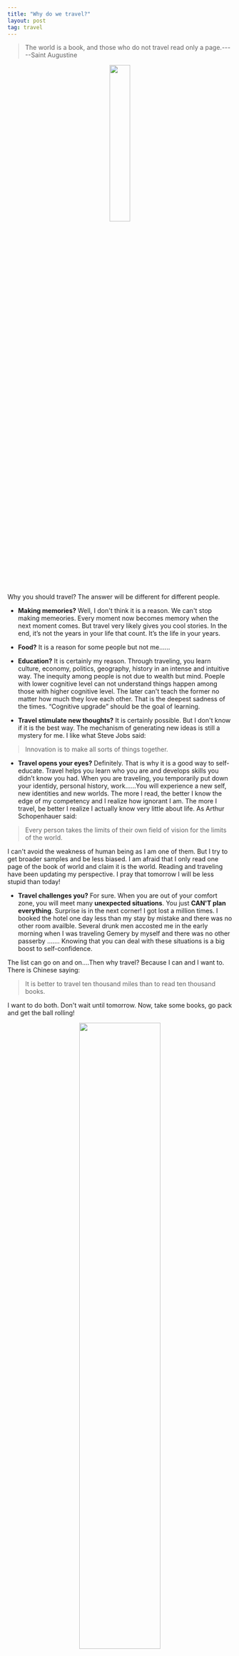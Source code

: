 ```yaml
---
title: "Why do we travel?"
layout: post
tag: travel
---
```


> The world is a book, and those who do not travel read only a page.-----Saint Augustine

<p align="center">
  <img src="http://linhui.org/images/Jokes/Tomorrow.png"  width="30%" />
</p>

Why you should travel? The answer will be different for different people. 

- **Making memories?** Well, I don't think it is a reason. We can't stop making memeories. Every moment  now becomes memory when the next moment comes. But travel very likely gives you cool stories. In the end, it’s not the years in your life that count. It’s the life in your years. 

- **Food?** It is a reason for some people but not me......

- **Education?** It is certainly my reason. Through traveling, you learn culture, economy, politics, geography, history in an intense and intuitive way. The inequity among people is not due to wealth but mind. Poeple with lower cognitive level can not understand things happen among those with higher cognitive level. The later can't teach the former no matter how much they love each other. That is the deepest sadness of the times. “Cognitive upgrade” should be the goal of learning. 

- **Travel stimulate new thoughts?** It is certainly possible. But I don't know if it is the best way. The mechanism of generating new ideas is still a
 mystery for me. I like what Steve Jobs said:

> Innovation is to make all sorts of things together.

- **Travel opens your eyes?** Definitely. That is why it is a good way to self-educate. Travel helps you learn who you are and develops skills you didn’t know you had. When you are traveling, you temporarily put down your identidy, personal history, work......You will experience a new self, new identities and new worlds. The more I read, the better I know the edge of my competency and 
I realize how ignorant I am. The more I travel, be better I realize I actually know very little about life. As Arthur Schopenhauer said:

> Every person takes the limits of their own field of vision for the limits of the world.

I can't avoid the weakness of human being as I am one of them. 
But I try to get broader samples and be less biased. 
I am afraid that I only read one page of the book of world and claim it is the world. Reading and traveling have been updating my perspective.
I pray that tomorrow I will be less stupid than today! 
 
- **Travel challenges you?** For sure. When you are out of your comfort zone, you will meet many **unexpected situations**. You just **CAN'T plan everything**. Surprise is in the next corner! I got lost a million times. I booked the hotel one day less than my stay by mistake and there was no other room availble. Several drunk men accosted me in the early morning when I was traveling Gemery by myself and there was no other passerby …....  Knowing that you can deal with these situations is a big boost to self-confidence.

The list can go on and on....Then why travel? Because I can and I want to. There is Chinese saying: 
> It is better to travel ten thousand miles than to read ten thousand books.

I want to do both. Don't wait until tomorrow. Now, take some books, go pack and get the ball rolling!

<p align="center">
  <img src="http://linhui.org/images/posts/TripPlot.png"  width="60%" />
</p>


